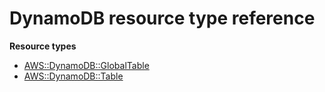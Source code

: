 # DynamoDB resource type reference<a name="AWS_DynamoDB"></a>

**Resource types**
+ [AWS::DynamoDB::GlobalTable](aws-resource-dynamodb-globaltable.md)
+ [AWS::DynamoDB::Table](aws-resource-dynamodb-table.md)